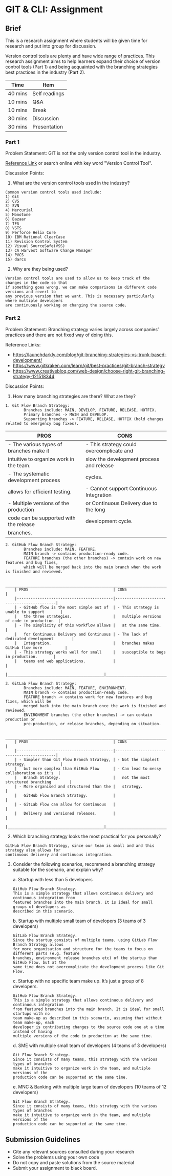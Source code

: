 # GIT & CLI: Assignment

## Brief 

This is a research assignment where students will be given time for research and put into group for discussion.

Version control tools are plenty and have wide range of practices. This research assignment aims to help learners expand their choice of version control tools (Part 1) and being acquainted with the branching strategies best practices in the industry (Part 2).

| Time    | Item          |
|---------|---------------|
| 40 mins | Self readings |
| 10 mins | Q&A           |
| 10 mins | Break         |
| 30 mins | Discussion    |
| 30 mins | Presentation  |

### Part 1

Problem Statement: GIT is not the only version control tool in the industry. 

[Reference Link](https://www.softwaretestinghelp.com/version-control-software/) or search online with key word "Version Control Tool".

Discussion Points:

1. What are the version control tools used in the industry?
```
Common version control tools used include:
1) Git
2) CVS
3) SVN
4) Mercurial
5) Monotone
6) Bazaar
7) TFS
8) VSTS
9) Perforce Helix Core 
10) IBM Rational ClearCase
11) Revision Control System 
12) Visual SourceSafe(VSS) 
13) CA Harvest Software Change Manager
14) PVCS 
15) darcs 
```
2. Why are they being used?
```
Version control tools are used to allow us to keep track of the changes in the code so that 
if something goes wrong, we can make comparisons in different code versions and revert to 
any previous version that we want. This is necessary particularly where multiple developers 
are continuously working on changing the source code.
```
### Part 2

Problem Statement: Branching strategy varies largely across companies’ practices and there are not fixed way of doing this.

Reference Links:
- https://launchdarkly.com/blog/git-branching-strategies-vs-trunk-based-development/
- https://www.gitkraken.com/learn/git/best-practices/git-branch-strategy 
- https://www.creativebloq.com/web-design/choose-right-git-branching-strategy-121518344

Discussion Points:

1. How many branching strategies are there? What are they?
```
1. Git Flow Branch Strategy:
        Branches include: MAIN, DEVELOP, FEATURE, RELEASE, HOTFIX.
        Primary branches -> MAIN and DEVELOP.
        Supporting branches -> FEATURE, RELEASE, HOTFIX (hold changes related to emergency bug fixes).
```

| PROS                                     | CONS                                       |
|------------------------------------------|--------------------------------------------|
| - The various types of branches make it  | - This strategy could overcomplicate and   |
|   intuitive to organize work in the team.|   slow the development process and release |
| - The systematic development process     |   cycles.                                  |
|   allows for efficient testing.          | - Cannot support Continuous Integration    |
| - Multiple versions of the production    |   or Continuous Delivery due to the long   |
|   code can be supported with the release |   development cycle.                       |
|   branches.                              |                                            |

```
2. GitHub Flow Branch Strategy:
        Branches include: MAIN, FEATURE.
        MAIN branch -> contains production-ready code.
        FEATURE branches (the other branches) -> contain work on new features and bug fixes, 
        which will be merged back into the main branch when the work is finished and reviewed.
```
         _______________________________________________________________________________________
        | PROS                                     | CONS                                       |
        |------------------------------------------|--------------------------------------------|
        | - GitHub flow is the most simple out of  | - This strategy is unable to support       |
        |   the three strategies.                  |   multiple versions of code in production  |
        | - The simplicity of this workflow allows |   at the same time.                        |
        |   for Continuous Delivery and Continuous | - The lack of dedicated development        |
        |   Integration.                           |   branches makes GitHub flow more          |
        | - This strategy works well for small     |   susceptible to bugs in production.       |
        |   teams and web applications.            |                                            |
        |__________________________________________|____________________________________________|
```
3. GitLab Flow Branch Strategy:
        Branches include: MAIN, FEATURE, ENVIRONMENT.
        MAIN branch -> contains production-ready code.
        FEATURE branch -> contains work for new features and bug fixes, which will be 
        merged back into the main branch once the work is finished and reviewed.
        ENVIRONMENT branches (the other branches) -> can contain production or 
        pre-production, or release branches, depending on situation.
```
         _______________________________________________________________________________________
        | PROS                                     | CONS                                       |
        |------------------------------------------|--------------------------------------------|
        | - Simpler than Git Flow Branch Strategy, | - Not the simplest strategy.               |
        |   but more complex than GitHub Flow      | - Can lead to messy collaboration as it's  |
        |   Branch Strategy.                       |   not the most structured branching        |
        | - More organised and structured than the |   strategy.                                |
        |   GitHub Flow Branch Strategy.           |                                            |
        | - GitLab Flow can allow for Continuous   |                                            |
        |   Delivery and versioned releases.       |                                            |
        |__________________________________________|____________________________________________|


2. Which branching strategy looks the most practical for you personally?
```
GitHub Flow Branch Strategy, since our team is small and and this strategy also allows for
continuous delivery and continuous integration.
```

3. Consider the following scenarios, recommend a branching strategy suitable for the scenario, and explain why?

    a. Startup with less than 5 developers
    ```
    GitHub Flow Branch Strategy.
    This is a simple strategy that allows continuous delivery and continuous integration from 
    featured branches into the main branch. It is ideal for small groups of developers as 
    described in this scenario.
    ```
    b. Startup with multiple small team of developers (3 teams of 3 developers)
    ```
    GitLab Flow Branch Strategy.
    Since the startup consists of multiple teams, using GitLab Flow Branch Strategy allows 
    for more organisation and structure for the teams to focus on different parts (e.g. feature
    branches, environment release branches etc) of the startup than GitHub Flow, but at the 
    same time does not overcomplicate the development process like Git Flow.
    ```
    c. Startup with no specific team make up. It’s just a group of 8 developers.
    ```
    GitHub Flow Branch Strategy.
    This is a simple strategy that allows continuous delivery and continuous integration 
    from featured branches into the main branch. It is ideal for small startups with no 
    team make-up as described in this scenario, assuming that without team make-up, each 
    developer is contributing changes to the source code one at a time instead of having 
    multiple versions of the code in production at the same time.
    ```
    d. SME with multiple small team of developers (4 teams of 3 developers)
    ```
    Git Flow Branch Strategy.
    Since it consists of many teams, this strategy with the various types of branches 
    make it intuitive to organize work in the team, and multiple versions of the 
    production code can be supported at the same time.
    ```
    e. MNC & Banking with multiple large team of developers (10 teams of 12 developers)
    ```
    Git Flow Branch Strategy.
    Since it consists of many teams, this strategy with the various types of branches 
    make it intuitive to organize work in the team, and multiple versions of the 
    production code can be supported at the same time.
    ```

## Submission Guidelines

- Cite any relevant sources consulted during your research
- Solve the problems using your own code
- Do not copy and paste solutions from the source material
- Submit your assignment to black board.
